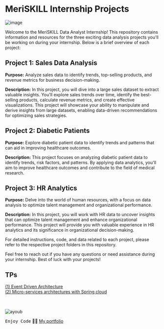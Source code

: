 # MeriSKILL Internship Projects
![image](https://github.com/Ayoub-etoullali/MeriSKILL-Internship/assets/92756846/9d2172f7-71f2-4a1e-8a4a-85a21ba4fd88)

Welcome to the MeriSKILL Data Analyst Internship! This repository contains information and resources for the three exciting data analysis projects you'll be working on during your internship. Below is a brief overview of each project:

## Project 1: Sales Data Analysis

**Purpose:** Analyze sales data to identify trends, top-selling products, and revenue metrics for business decision-making.

**Description:** In this project, you will dive into a large sales dataset to extract valuable insights. You'll explore sales trends over time, identify the best-selling products, calculate revenue metrics, and create effective visualizations. This project will showcase your ability to manipulate and derive insights from large datasets, enabling data-driven recommendations for optimizing sales strategies.

## Project 2: Diabetic Patients

**Purpose:** Explore diabetic patient data to identify trends and patterns that can aid in improving healthcare outcomes.

**Description:** This project focuses on analyzing diabetic patient data to identify trends, risk factors, and patterns. By applying data analytics, you'll aim to improve healthcare outcomes and contribute to the field of medical research.

## Project 3: HR Analytics

**Purpose:** Delve into the world of human resources, with a focus on data analysis to optimize talent management and organizational performance.

**Description:** In this project, you will work with HR data to uncover insights that can optimize talent management and enhance organizational performance. This project will provide you with valuable experience in HR analytics and its significance in organizational decision-making.

For detailed instructions, code, and data related to each project, please refer to the respective project folders in this repository.

Feel free to reach out if you have any questions or need assistance during your internship. Best of luck with your projects!

## TPs
  <a href="https://github.com/Ayoub-etoullali/Practical-Activities-Parallel-Processing-BigData/tree/main/TP1">
    (1) Event Driven Architecture 
  </a> <br>
  <a href="https://github.com/Ayoub-etoullali/Practical-Activities-Parallel-Processing-BigData/tree/main/TP2">
    (2) Micro-services architectures with Spring cloud
  </a> <br> <br>

<br>

![ayoub](https://user-images.githubusercontent.com/92756846/220727344-dbb21e84-4584-4055-bde5-a3c90a64a618.jpg)

<kbd>Enjoy Code</kbd> 👨‍💻
[My portfolio](https://ayoub-etoullali.netlify.app/)
